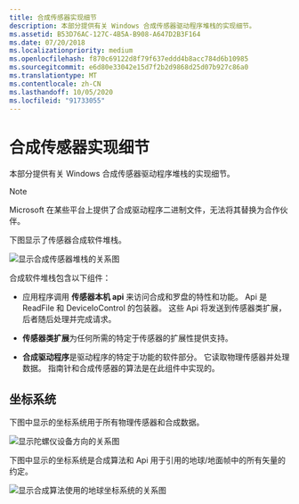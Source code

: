 ```yaml
---
title: 合成传感器实现细节
description: 本部分提供有关 Windows 合成传感器驱动程序堆栈的实现细节。
ms.assetid: B53D76AC-127C-4B5A-B908-A647D2B3F164
ms.date: 07/20/2018
ms.localizationpriority: medium
ms.openlocfilehash: f870c69122d8f79f637eddd4b8acc784d6b10985
ms.sourcegitcommit: e6d80e33042e15d7f2b2d9868d25d07b927c86a0
ms.translationtype: MT
ms.contentlocale: zh-CN
ms.lasthandoff: 10/05/2020
ms.locfileid: "91733055"
---
```

# <a name="fusion-sensor-implementation-details"></a>合成传感器实现细节


本部分提供有关 Windows 合成传感器驱动程序堆栈的实现细节。

>[!NOTE]
>Microsoft 在某些平台上提供了合成驱动程序二进制文件，无法将其替换为合作伙伴。

 

下图显示了传感器合成软件堆栈。

![显示合成传感器堆栈的关系图](images/fusion-sensor-stack.png)

合成软件堆栈包含以下组件：

-   应用程序调用 **传感器本机 api** 来访问合成和罗盘的特性和功能。 Api 是 ReadFile 和 DeviceIoControl 的包装器。 这些 Api 将发送到传感器类扩展，后者随后处理并完成请求。

-   **传感器类扩展**为任何所需的特定于传感器的扩展性提供支持。

-   **合成驱动程序**是驱动程序的特定于功能的软件部分。 它读取物理传感器并处理数据。 指南针和合成传感器的算法是在此组件中实现的。

## <a name="coordinate-systems"></a>坐标系统


下图中显示的坐标系统用于所有物理传感器和合成数据。

![显示陀螺仪设备方向的关系图](images/gyroscope-orientation.png)

下图中显示的坐标系统是合成算法和 Api 用于引用的地球/地面帧中的所有矢量的约定。

![显示合成算法使用的地球坐标系统的关系图](images/earth-coordinatesystem.png)

<!--
//commenting out for now, all these links are bad.
## Data structures


The following structures and enumerations are used by the fusion data part of the logical sensor driver:

-   [**VEC3D**](./index.md)

-   [**COORDINATE\_AXIS**](./index.md)

-   [**QUATERNION**](./index.md)

-   [**MATRIX3X3**](./index.md)

-   [Fusion sensor enumerations](./index.md) and [Fusion sensor structures](./index.md) provide information about the entire sensor fusion data structure, which include the attitude (in multiple formats) and the linear acceleration, and the compass data.
-->
